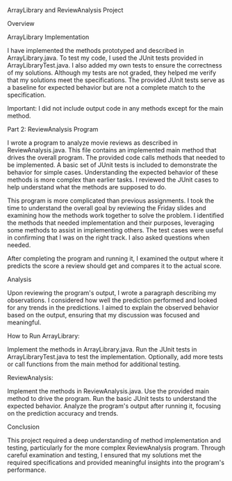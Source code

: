 ArrayLibrary and ReviewAnalysis Project

Overview

ArrayLibrary Implementation

I have implemented the methods prototyped and described in ArrayLibrary.java. To test my code, I used the JUnit tests provided in ArrayLibraryTest.java. I also added my own tests to ensure the correctness of my solutions. Although my tests are not graded, they helped me verify that my solutions meet the specifications. The provided JUnit tests serve as a baseline for expected behavior but are not a complete match to the specification.

Important: I did not include output code in any methods except for the main method.

Part 2: ReviewAnalysis Program

I wrote a program to analyze movie reviews as described in ReviewAnalysis.java. This file contains an implemented main method that drives the overall program. The provided code calls methods that needed to be implemented. A basic set of JUnit tests is included to demonstrate the behavior for simple cases. Understanding the expected behavior of these methods is more complex than earlier tasks. I reviewed the JUnit cases to help understand what the methods are supposed to do.

This program is more complicated than previous assignments. I took the time to understand the overall goal by reviewing the Friday slides and examining how the methods work together to solve the problem. I identified the methods that needed implementation and their purposes, leveraging some methods to assist in implementing others. The test cases were useful in confirming that I was on the right track. I also asked questions when needed.

After completing the program and running it, I examined the output where it predicts the score a review should get and compares it to the actual score.

Analysis

Upon reviewing the program's output, I wrote a paragraph describing my observations. I considered how well the prediction performed and looked for any trends in the predictions. I aimed to explain the observed behavior based on the output, ensuring that my discussion was focused and meaningful.

How to Run
ArrayLibrary:

Implement the methods in ArrayLibrary.java.
Run the JUnit tests in ArrayLibraryTest.java to test the implementation.
Optionally, add more tests or call functions from the main method for additional testing.

ReviewAnalysis:

Implement the methods in ReviewAnalysis.java.
Use the provided main method to drive the program.
Run the basic JUnit tests to understand the expected behavior.
Analyze the program's output after running it, focusing on the prediction accuracy and trends.

Conclusion

This project required a deep understanding of method implementation and testing, particularly for the more complex ReviewAnalysis program. Through careful examination and testing, I ensured that my solutions met the required specifications and provided meaningful insights into the program's performance.





